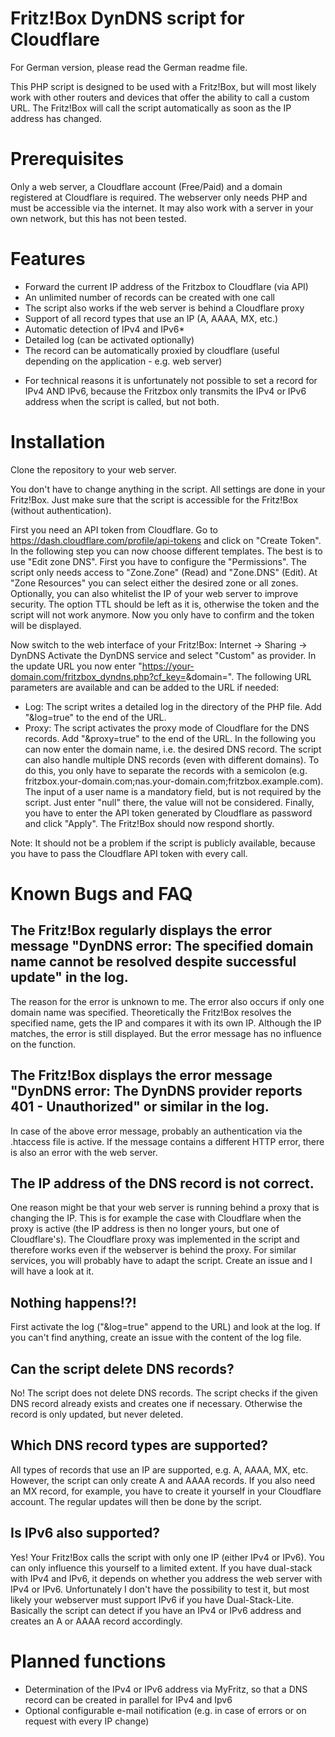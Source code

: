 # Fritz!Box DynDNS script for Cloudflare
For German version, please read the German readme file.

This PHP script is designed to be used with a Fritz!Box, but will most likely work with other routers and devices that offer the ability to call a custom URL. The Fritz!Box will call the script automatically as soon as the IP address has changed.

# Prerequisites
Only a web server, a Cloudflare account (Free/Paid) and a domain registered at Cloudflare is required. The webserver only needs PHP and must be accessible via the internet. It may also work with a server in your own network, but this has not been tested.

# Features
- Forward  the current IP address of the Fritzbox to Cloudflare (via API)
- An unlimited number of records can be created with one call
- The script also works if the web server is behind a Cloudflare proxy
- Support of all record types that use an IP (A, AAAA, MX, etc.)
- Automatic detection of IPv4 and IPv6*
- Detailed log (can be activated optionally)
- The record can be automatically proxied by cloudflare (useful depending on the application - e.g. web server)

* For technical reasons it is unfortunately not possible to set a record for IPv4 AND IPv6, because the Fritzbox only transmits the IPv4 or IPv6 address when the script is called, but not both.

# Installation
Clone the repository to your web server. 

You don't have to change anything in the script. All settings are done in your Fritz!Box. Just make sure that the script is accessible for the Fritz!Box (without authentication).

First you need an API token from Cloudflare. Go to https://dash.cloudflare.com/profile/api-tokens and click on "Create Token".
In the following step you can now choose different templates. The best is to use "Edit zone DNS". 
First you have to configure the "Permissions". The script only needs access to "Zone.Zone" (Read) and "Zone.DNS" (Edit).
At "Zone Resources" you can select either the desired zone or all zones. Optionally, you can also whitelist the IP of your web server to improve security.
The option TTL should be left as it is, otherwise the token and the script will not work anymore.
Now you only have to confirm and the token will be displayed.

Now switch to the web interface of your Fritz!Box: Internet -> Sharing -> DynDNS
Activate the DynDNS service and select "Custom" as provider. 
In the update URL you now enter "https://your-domain.com/fritzbox_dyndns.php?cf_key=<pass>&domain=<domain>".
The following URL parameters are available and can be added to the URL if needed:
- Log: The script writes a detailed log in the directory of the PHP file. Add "&log=true" to the end of the URL.
- Proxy: The script activates the proxy mode of Cloudflare for the DNS records. Add "&proxy=true" to the end of the URL.
In the following you can now enter the domain name, i.e. the desired DNS record. The script can also handle multiple DNS records (even with different domains). To do this, you only have to separate the records with a semicolon (e.g. fritzbox.your-domain.com;nas.your-domain.com;fritzbox.example.com).
The input of a user name is a mandatory field, but is not required by the script. Just enter "null" there, the value will not be considered.
Finally, you have to enter the API token generated by Cloudflare as password and click "Apply". 
The Fritz!Box should now respond shortly.
    
Note: It should not be a problem if the script is publicly available, because you have to pass the Cloudflare API token with every call. 
    
# Known Bugs and FAQ
## The Fritz!Box regularly displays the error message "DynDNS error: The specified domain name cannot be resolved despite successful update" in the log.
The reason for the error is unknown to me. The error also occurs if only one domain name was specified. Theoretically the Fritz!Box resolves the specified name, gets the IP and compares it with its own IP. Although the IP matches, the error is still displayed. But the error message has no influence on the function.

## The Fritz!Box displays the error message "DynDNS error: The DynDNS provider reports 401 - Unauthorized" or similar in the log.
In case of the above error message, probably an authentication via the .htaccess file is active. If the message contains a different HTTP error, there is also an error with the web server.

## The IP address of the DNS record is not correct.
One reason might be that your web server is running behind a proxy that is changing the IP. This is for example the case with Cloudflare when the proxy is active (the IP address is then no longer yours, but one of Cloudflare's). The Cloudflare proxy was implemented in the script and therefore works even if the webserver is behind the proxy. For similar services, you will probably have to adapt the script. Create an issue and I will have a look at it.

## Nothing happens!?!
First activate the log ("&log=true" append to the URL) and look at the log. If you can't find anything, create an issue with the content of the log file.

## Can the script delete DNS records?
No! The script does not delete DNS records. The script checks if the given DNS record already exists and creates one if necessary. Otherwise the record is only updated, but never deleted.

## Which DNS record types are supported?
All types of records that use an IP are supported, e.g. A, AAAA, MX, etc. However, the script can only create A and AAAA records. If you also need an MX record, for example, you have to create it yourself in your Cloudflare account. The regular updates will then be done by the script.

## Is IPv6 also supported?
Yes! Your Fritz!Box calls the script with only one IP (either IPv4 or IPv6). You can only influence this yourself to a limited extent. If you have dual-stack with IPv4 and IPv6, it depends on whether you address the web server with IPv4 or IPv6. Unfortunately I don't have the possibility to test it, but most likely your webserver must support IPv6 if you have Dual-Stack-Lite. 
Basically the script can detect if you have an IPv4 or IPv6 address and creates an A or AAAA record accordingly.

# Planned functions
- Determination of the IPv4 or IPv6 address via MyFritz, so that a DNS record can be created in parallel for IPv4 and Ipv6
- Optional configurable e-mail notification (e.g. in case of errors or on request with every IP change)